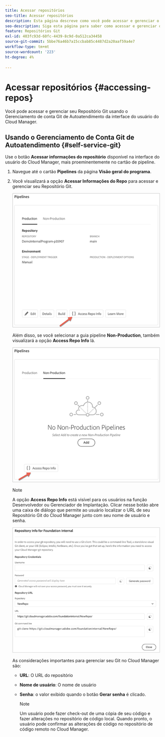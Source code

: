 ```yaml
---
title: Acessar repositórios
seo-title: Acessar repositórios
description: Esta página descreve como você pode acessar e gerenciar o repositório Git.
seo-description: Siga esta página para saber como acessar e gerenciar o repositório Git.
feature: Repositórios Git
exl-id: 403fc93d-60fc-4439-8c9d-0a512ca34458
source-git-commit: 5bbe76a46b7a15ccbab85c4487d2a20aaf59a4e7
workflow-type: tm+mt
source-wordcount: '223'
ht-degree: 4%

---
```


# Acessar repositórios {#accessing-repos}

Você pode acessar e gerenciar seu Repositório Git usando o Gerenciamento de conta Git de Autoatendimento da interface do usuário do Cloud Manager.

## Usando o Gerenciamento de Conta Git de Autoatendimento {#self-service-git}

Use o botão **Acessar informações do repositório** disponível na interface do usuário do Cloud Manager, mais proeminentemente no cartão de pipeline.

1. Navegue até o cartão **Pipelines** da página **Visão geral do programa**.

1. Você visualizará a opção **Acessar Informações do Repo** para acessar e gerenciar seu Repositório Git.

   ![](assets/access-repo1.png)

   Além disso, se você selecionar a guia pipeline **Non-Production**, também visualizará a opção **Access Repo Info** lá.

   ![](assets/access-repo-nonprod.png)


   >[!NOTE]
   >A opção **Access Repo Info** está visível para os usuários na função Desenvolvedor ou Gerenciador de Implantação. Clicar nesse botão abre uma caixa de diálogo que permite ao usuário localizar o URL de seu Repositório Git do Cloud Manager junto com seu nome de usuário e senha.

   ![](assets/access-repo-create.png)

   As considerações importantes para gerenciar seu Git no Cloud Manager são:

   * **URL**: O URL do repositório
   * **Nome de usuário**: O nome de usuário
   * **Senha**: o valor exibido quando o botão **Gerar senha** é clicado.


      >[!NOTE]
      >Um usuário pode fazer check-out de uma cópia de seu código e fazer alterações no repositório de código local. Quando pronto, o usuário pode confirmar as alterações de código no repositório de código remoto no Cloud Manager.

